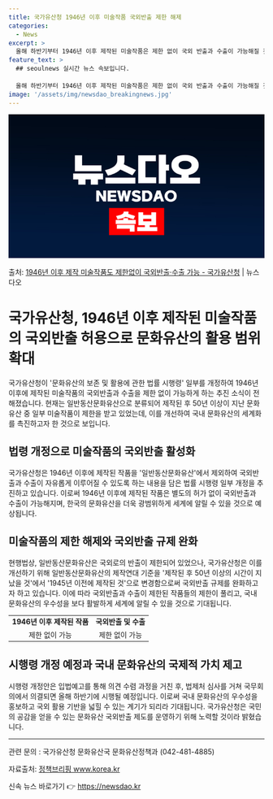 ```yaml
---
title: 국가유산청 1946년 이후 미술작품 국외반출 제한 해제
categories:
  - News
excerpt: >
  올해 하반기부터 1946년 이후 제작된 미술작품은 제한 없이 국외 반출과 수출이 가능해질 것으로 전망된다. …
feature_text: >
  ## seoulnews 실시간 뉴스 속보입니다.

  올해 하반기부터 1946년 이후 제작된 미술작품은 제한 없이 국외 반출과 수출이 가능해질 것으로 전망된다. …
image: '/assets/img/newsdao_breakingnews.jpg'
---
```


![뉴스다오 속보](/assets/img/newsdao_breakingnews.jpg)

<p>출처: <a href="https://newsdao.kr/3902" rel="dofollow">1946년 이후 제작 미술작품도 제한없이 국외반출·수출 가능 - 국가유산청</a> | 뉴스다오</p>

<h1>국가유산청, 1946년 이후 제작된 미술작품의 국외반출 허용으로 문화유산의 활용 범위 확대</h1>

<p data-ke-size="size16">국가유산청이 '문화유산의 보존 및 활용에 관한 법률 시행령' 일부를 개정하여 1946년 이후에 제작된 미술작품의 국외반출과 수출을 제한 없이 가능하게 하는 추진 소식이 전해졌습니다. 현재는 일반동산문화유산으로 분류되어 제작된 후 50년 이상이 지난 문화유산 중 일부 미술작품이 제한을 받고 있었는데, 이를 개선하여 국내 문화유산의 세계화를 촉진하고자 한 것으로 보입니다.</p>

<h2 data-ke-size="size26">법령 개정으로 미술작품의 국외반출 활성화</h2>

<p data-ke-size="size16">국가유산청은 1946년 이후에 제작된 작품을 '일반동산문화유산'에서 제외하여 국외반출과 수출이 자유롭게 이루어질 수 있도록 하는 내용을 담은 법률 시행령 일부 개정을 추진하고 있습니다. 이로써 1946년 이후에 제작된 작품은 별도의 허가 없이 국외반출과 수출이 가능해지며, 한국의 문화유산을 더욱 광범위하게 세계에 알릴 수 있을 것으로 예상됩니다.</p>

<h2 data-ke-size="size26">미술작품의 제한 해제와 국외반출 규제 완화</h2>

<p data-ke-size="size16">현행법상, 일반동산문화유산은 국외로의 반출이 제한되어 있었으나, 국가유산청은 이를 개선하기 위해 일반동산문화유산의 제작연대 기준을 '제작된 후 50년 이상의 시간이 지났을 것'에서 '1945년 이전에 제작된 것'으로 변경함으로써 국외반출 규제를 완화하고자 하고 있습니다. 이에 따라 국외반출과 수출이 제한된 작품들의 제한이 풀리고, 국내 문화유산의 우수성을 보다 활발하게 세계에 알릴 수 있을 것으로 기대됩니다.</p>

<table>
	<tr>
    	<td style="text-align: center; height: 17px;"><b>1946년 이후 제작된 작품</b></td>
    	<td style="text-align: center; height: 17px;"><b>국외반출 및 수출</b></td>
    </tr>
    <tr>
    	<td style="text-align: center; height: 17px;">제한 없이 가능</td>
    	<td style="text-align: center; height: 17px;">제한 없이 가능</td>
    </tr>
</table>

<h2 data-ke-size="size26">시행령 개정 예정과 국내 문화유산의 국제적 가치 제고</h2>

<p data-ke-size="size16">시행령 개정안은 입법예고를 통해 의견 수렴 과정을 거친 후, 법제처 심사를 거쳐 국무회의에서 의결되면 올해 하반기에 시행될 예정입니다. 이로써 국내 문화유산의 우수성을 홍보하고 국외 활용 기반을 넓힐 수 있는 계기가 되리라 기대됩니다. 국가유산청은 국민의 공감을 얻을 수 있는 문화유산 국외반출 제도를 운영하기 위해 노력할 것이라 밝혔습니다.</p>

<hr>

<p data-ke-size="size16">관련 문의 : 국가유산청 문화유산국 문화유산정책과 (042-481-4885)</p>

<p data-ke-size="size16">자료출처: <a href="https://newsdao.kr/3902">정책브리핑 www.korea.kr</a></p> 

신속 뉴스 바로가기 👉 <a href="https://newsdao.kr" rel="dofollow">https://newsdao.kr</a>


